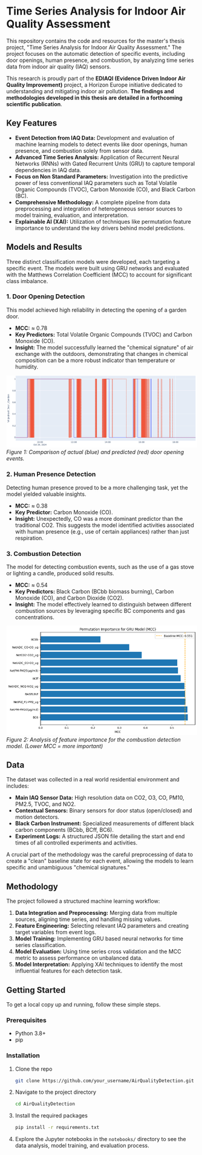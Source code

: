 # Time Series Analysis for Indoor Air Quality Assessment

This repository contains the code and resources for the master's thesis project, "Time Series Analysis for Indoor Air Quality Assessment." The project focuses on the automatic detection of specific events, including door openings, human presence, and combustion, by analyzing time series data from indoor air quality (IAQ) sensors.

This research is proudly part of the **EDIAQI (Evidence Driven Indoor Air Quality Improvement)** project, a Horizon Europe initiative dedicated to understanding and mitigating indoor air pollution. **The findings and methodologies developed in this thesis are detailed in a forthcoming scientific publication**.

## Key Features

*   **Event Detection from IAQ Data:** Development and evaluation of machine learning models to detect events like door openings, human presence, and combustion solely from sensor data.
*   **Advanced Time Series Analysis:** Application of Recurrent Neural Networks (RNNs) with Gated Recurrent Units (GRU) to capture temporal dependencies in IAQ data.
*   **Focus on Non Standard Parameters:** Investigation into the predictive power of less conventional IAQ parameters such as Total Volatile Organic Compounds (TVOC), Carbon Monoxide (CO), and Black Carbon (BC).
*   **Comprehensive Methodology:** A complete pipeline from data preprocessing and integration of heterogeneous sensor sources to model training, evaluation, and interpretation.
*   **Explainable AI (XAI):** Utilization of techniques like permutation feature importance to understand the key drivers behind model predictions.

## Models and Results

Three distinct classification models were developed, each targeting a specific event. The models were built using GRU networks and evaluated with the Matthews Correlation Coefficient (MCC) to account for significant class imbalance.

### 1. Door Opening Detection

This model achieved high reliability in detecting the opening of a garden door.

*   **MCC:** ≈ 0.78
*   **Key Predictors:** Total Volatile Organic Compounds (TVOC) and Carbon Monoxide (CO).
*   **Insight:** The model successfully learned the "chemical signature" of air exchange with the outdoors, demonstrating that changes in chemical composition can be a more robust indicator than temperature or humidity.

![image](assets/prediction_graph.png)
*Figure 1: Comparison of actual (blue) and predicted (red) door opening events.*

### 2. Human Presence Detection

Detecting human presence proved to be a more challenging task, yet the model yielded valuable insights.

*   **MCC:** ≈ 0.38
*   **Key Predictor:** Carbon Monoxide (CO).
*   **Insight:** Unexpectedly, CO was a more dominant predictor than the traditional CO2. This suggests the model identified activities associated with human presence (e.g., use of certain appliances) rather than just respiration.

### 3. Combustion Detection

The model for detecting combustion events, such as the use of a gas stove or lighting a candle, produced solid results.

*   **MCC:** ≈ 0.54
*   **Key Predictors:** Black Carbon (BCbb biomass burning), Carbon Monoxide (CO), and Carbon Dioxide (CO2).
*   **Insight:** The model effectively learned to distinguish between different combustion sources by leveraging specific BC components and gas concentrations.

![image](assets/feature_importance.png)
*Figure 2: Analysis of feature importance for the combustion detection model. (Lower MCC = more important)*

## Data

The dataset was collected in a real world residential environment and includes:

*   **Main IAQ Sensor Data:** High resolution data on CO2, O3, CO, PM10, PM2.5, TVOC, and NO2.
*   **Contextual Sensors:** Binary sensors for door status (open/closed) and motion detectors.
*   **Black Carbon Instrument:** Specialized measurements of different black carbon components (BCbb, BCff, BC6).
*   **Experiment Logs:** A structured JSON file detailing the start and end times of all controlled experiments and activities.

A crucial part of the methodology was the careful preprocessing of data to create a "clean" baseline state for each event, allowing the models to learn specific and unambiguous "chemical signatures."

## Methodology

The project followed a structured machine learning workflow:

1.  **Data Integration and Preprocessing:** Merging data from multiple sources, aligning time series, and handling missing values.
2.  **Feature Engineering:** Selecting relevant IAQ parameters and creating target variables from event logs.
3.  **Model Training:** Implementing GRU based neural networks for time series classification.
4.  **Model Evaluation:** Using time series cross validation and the MCC metric to assess performance on unbalanced data.
5.  **Model Interpretation:** Applying XAI techniques to identify the most influential features for each detection task.

## Getting Started

To get a local copy up and running, follow these simple steps.

### Prerequisites

*   Python 3.8+
*   pip

### Installation

1.  Clone the repo
    ```sh
    git clone https://github.com/your_username/AirQualityDetection.git
    ```
2.  Navigate to the project directory
    ```sh
    cd AirQualityDetection
    ```
3.  Install the required packages
    ```sh
    pip install -r requirements.txt
    ```
4.  Explore the Jupyter notebooks in the `notebooks/` directory to see the data analysis, model training, and evaluation process.